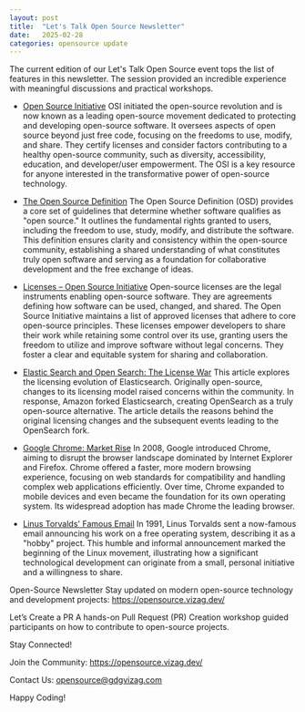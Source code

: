 ```yaml
---
layout: post
title:  "Let's Talk Open Source Newsletter"
date:   2025-02-28
categories: opensource update
---
```


The current edition of our Let's Talk Open Source event tops the list of features in this newsletter. The session provided an incredible experience with meaningful discussions and practical workshops.

- [Open Source Initiative](https://opensource.org)
OSI initiated the open-source revolution and is now known as a leading open-source movement dedicated to protecting and developing open-source software.  It oversees aspects of open source beyond just free code, focusing on the freedoms to use, modify, and share.  They certify licenses and consider factors contributing to a healthy open-source community, such as diversity, accessibility, education, and developer/user empowerment.  The OSI is a key resource for anyone interested in the transformative power of open-source technology.

- [The Open Source Definition](https://opensource.org/osd)
The Open Source Definition (OSD) provides a core set of guidelines that determine whether software qualifies as "open source." It outlines the fundamental rights granted to users, including the freedom to use, study, modify, and distribute the software. This definition ensures clarity and consistency within the open-source community, establishing a shared understanding of what constitutes truly open software and serving as a foundation for collaborative development and the free exchange of ideas.

- [Licenses – Open Source Initiative](https://opensource.org/licenses)
Open-source licenses are the legal instruments enabling open-source software.  They are agreements defining how software can be used, changed, and shared. The Open Source Initiative maintains a list of approved licenses that adhere to core open-source principles. These licenses empower developers to share their work while retaining some control over its use, granting users the freedom to utilize and improve software without legal concerns. They foster a clear and equitable system for sharing and collaboration.

- [Elastic Search and Open Search: The License War](https://dev.to/aws-builders/elastic-search-and-open-search-a-brief-history-of-the-license-war-52cb)
This article explores the licensing evolution of Elasticsearch. Originally open-source, changes to its licensing model raised concerns within the community. In response, Amazon forked Elasticsearch, creating OpenSearch as a truly open-source alternative. The article details the reasons behind the original licensing changes and the subsequent events leading to the OpenSearch fork.

- [Google Chrome: Market Rise](https://www.androidauthority.com/google-chrome-history-1025602/)
In 2008, Google introduced Chrome, aiming to disrupt the browser landscape dominated by Internet Explorer and Firefox. Chrome offered a faster, more modern browsing experience, focusing on web standards for compatibility and handling complex web applications efficiently.  Over time, Chrome expanded to mobile devices and even became the foundation for its own operating system.  Its widespread adoption has made Chrome the leading browser.

- [Linus Torvalds' Famous Email](https://fossbytes.com/linus-torvaldss-famous-email-first-linux-announcement/)
In 1991, Linus Torvalds sent a now-famous email announcing his work on a free operating system, describing it as a "hobby" project. This humble and informal announcement marked the beginning of the Linux movement, illustrating how a significant technological development can originate from a small, personal initiative and a willingness to share.

Open-Source Newsletter
Stay updated on modern open-source technology and development projects: https://opensource.vizag.dev/

Let’s Create a PR
A hands-on Pull Request (PR) Creation workshop guided participants on how to contribute to open-source projects.

Stay Connected!

Join the Community: https://opensource.vizag.dev/

Contact Us: opensource@gdgvizag.com

Happy Coding!
